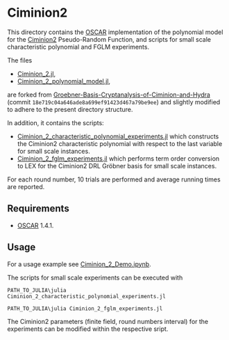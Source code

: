 # Ciminion2
This directory contains the [OSCAR](https://www.oscar-system.org/) implementation of the polynomial model for the [Ciminion2](https://doi.org/10.46586/tosc.v2025.i1.240-275) Pseudo-Random Function, and scripts for small scale characteristic polynomial and FGLM experiments.

The files
 - [Ciminion_2.jl](./Ciminion_2.jl),
 - [Ciminion_2_polynomial_model.jl](./Ciminion_2_polynomial_model.jl),
 
 are forked from [Groebner-Basis-Cryptanalysis-of-Ciminion-and-Hydra](https://github.com/sca-research/Groebner-Basis-Cryptanalysis-of-Ciminion-and-Hydra.git) (commit `18e719c04a646ade8a699ef91423d467a79be9ee`) and slightly modified to adhere to the present directory structure.

In addition, it contains the scripts:
- [Ciminion_2_characteristic_polynomial_experiments.jl](./Ciminion_2_characteristic_polynomial_experiments.jl) which constructs the Ciminion2 characteristic polynomial with respect to the last variable for small scale instances.
- [Ciminion_2_fglm_experiments.jl](./Ciminion_2_fglm_experiments.jl) which performs term order conversion to LEX for the Ciminion2 DRL Gröbner basis for small scale instances.

For each round number, $10$ trials are performed and average running times are reported.

## Requirements
- [OSCAR](https://www.oscar-system.org/) 1.4.1.

## Usage
For a usage example see [Ciminion_2_Demo.ipynb](./Ciminion_2_Demo.ipynb).

The scripts for small scale experiments can be executed with
```Shell
PATH_TO_JULIA\julia Ciminion_2_characteristic_polynomial_experiments.jl

PATH_TO_JULIA\julia Ciminion_2_fglm_experiments.jl
```
The Ciminion2 parameters (finite field, round numbers interval) for the experiments can be modified within the respective sript.
